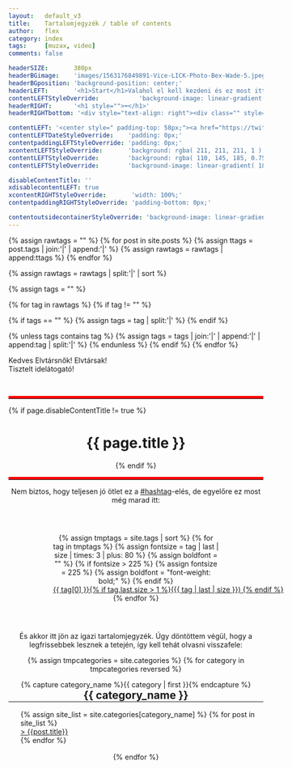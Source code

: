 ```yaml
---
layout:   default_v3
title:    Tartalomjegyzék / table of contents
author:   flex
category: index
tags:     [muzax, video]
comments: false

headerSIZE:       380px
headerBGimage:    'images/1563176849891-Vice-LICK-Photo-Bex-Wade-5.jpeg'
headerBGposition: 'background-position: center;'
headerLEFT:       '<h1>Start</h1>Valahol el kell kezdeni és ez most itt lesz a tartalomjegyzéknél...'
contentLEFTStyleOverride:           'background-image: linear-gradient( 180deg, rgba( 38, 38, 38, 1 ), rgba(240, 240, 240, 1)); background-repeat: repeat-x;'
headerRIGHT:      '<h1 style="">⬅</h1>'
headerRIGHTbottom: '<div style="text-align: right"><div class="" style="display: inline-block; font-size: 50%; margin-bottom: 0px; background: black; color: white; padding: 7px;">Source: <a class="menu" href="https://www.vice.com/en/article/neapm7/lick-events-launch-opening-queer-women-club">"Inside the Queer Club with a Strict &lsquo;No Men&rsquo; Policy"</a></div></div>'

contentLEFT: '<center style=" padding-top: 58px;"><a href="https://twitter.com/FleXoft"><img style="width: 80%; margin-bottom: 3%;" src="https://upload.wikimedia.org/wikipedia/en/thumb/4/47/Twitter_2010_logo_-_from_Commons.svg/1024px-Twitter_2010_logo_-_from_Commons.svg.png"></a></center><center style="padding: 20px;"><a class="twitter-timeline" href="https://twitter.com/FleXoft?ref_src=twsrc%5Etfw" data-tweet-limit="5" data-dnt="true" data-chrome="noheader nofooter noscrollbar noborders transparent" data-lang="en"></a><script async src="https://platform.twitter.com/widgets.js" charset="utf-8"></script></center>'
contentLEFTDateStyleOverride:    'padding: 0px;'
contentpaddingLEFTStyleOverride: 'padding: 0px;'
xcontentLEFTStyleOverride:       'background: rgba( 211, 211, 211, 1 ); color: white;'
contentLEFTStyleOverride:        'background: rgba( 110, 145, 185, 0.75 );'
contentLEFTStyleOverride:        'background-image: linear-gradient( 180deg, rgba( 55, 70, 85, 1 ), rgba(240, 240, 240, 1)); background-repeat: repeat-x;'

disableContentTitle: ''
xdisablecontentLEFT: true
xcontentRIGHTStyleOverride:       'width: 100%;'
contentpaddingRIGHTStyleOverride: 'padding-bottom: 0px;'

contentoutsidecontainerStyleOverride: 'background-image: linear-gradient( 180deg, rgba( 55, 70, 85, 1 ), rgba(240, 240, 240, 1)); background-repeat: repeat-x;'
---
```


{% assign rawtags = "" %}
{% for post in site.posts %}
{% assign ttags = post.tags | join:'|' | append:'|' %}
{% assign rawtags = rawtags | append:ttags %}
{% endfor %}

{% assign rawtags = rawtags | split:'|' | sort %}

{% assign tags = "" %}

{% for tag in rawtags %}
{% if tag != "" %}

{% if tags == "" %}
{% assign tags = tag | split:'|' %}
{% endif %}

{% unless tags contains tag %}
{% assign tags = tags | join:'|' | append:'|' | append:tag | split:'|' %}
{% endunless %}
{% endif %}
{% endfor %}

Kedves Elvtársnők! Elvtársak!<br>
Tisztelt idelátogató!

<br>

<hr style="border-top: 5px solid red;">
{% if page.disableContentTitle != true %}<center><h1>{{ page.title }}</h1><center>{% endif %}
<hr style="border-top: 5px solid red;">

Nem biztos, hogy teljesen jó ötlet ez a <a href="tags">#hashtag</a>-elés, de egyelőre ez most még marad itt:

<div style="width: 65%; margin: auto; padding: 30px; text-align: center;">

{% assign tmptags = site.tags | sort %}
{% for tag in tmptags %}
{% assign fontsize = tag | last | size | times: 3 | plus: 80 %}
{% assign boldfont = "" %}
{% if fontsize > 225 %}
	{% assign fontsize = 225 %}
	{% assign boldfont = "font-weight: bold;" %}
{% endif %}
  <span style="white-space: nowrap;"><a href="tags#{{ tag | first }}" style="font-size: {{ fontsize }}%; {{ boldfont }}">{{ tag[0] }}{% if tag.last.size > 1 %}({{ tag | last | size }})
{% endif %}
  </a></span>
{% endfor %}

</div>

És akkor itt jön az igazi tartalomjegyzék. Úgy döntöttem végül, hogy a legfrissebbek lesznek a tetején, így kell tehát olvasni visszafele:

<p></p>

<div class="tableofcontents">

{% assign tmpcategories = site.categories %}
{% for category in tmpcategories reversed %}
	<div style="width: 100%; border: 0px solid; display: inline-block;">
	{% capture category_name %}{{ category | first }}{% endcapture %}
	<h2 style="margin: 0px;">{{ category_name }}</h2>
	<hr width="100%" style="margin: 0px">
	<ul style="text-align: left; list-style-type: none; margin-top: 1rem; margin-bottom: 1rem;">
	{% assign site_list = site.categories[category_name]   %}
	{% for post in site_list %}
		<li><a href="{{ site.baseurl }}{{ post.url }}">> {{post.title}}</a></li>
	{% endfor %}
	</ul>
	</div>
{% endfor %}

</div>